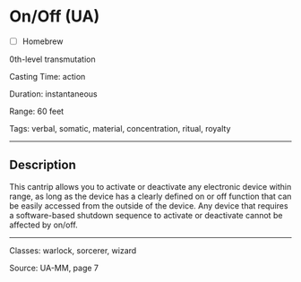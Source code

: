 # On/Off (UA)

- [ ] Homebrew

0th-level transmutation

Casting Time: action

Duration: instantaneous

Range: 60 feet

Tags: verbal, somatic, material, concentration, ritual, royalty

---

## Description
This cantrip allows you to activate or deactivate any electronic device within range, as long as the device has a clearly defined on or off function that can be easily accessed from the outside of the device. Any device that requires a software-based shutdown sequence to activate or deactivate cannot be affected by on/off.

---

Classes: warlock, sorcerer, wizard

Source: UA-MM, page 7
